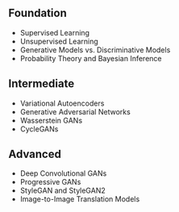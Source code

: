 ## Foundation
- Supervised Learning
- Unsupervised Learning
- Generative Models vs. Discriminative Models
- Probability Theory and Bayesian Inference

## Intermediate
- Variational Autoencoders
- Generative Adversarial Networks
- Wasserstein GANs
- CycleGANs

## Advanced
- Deep Convolutional GANs
- Progressive GANs
- StyleGAN and StyleGAN2
- Image-to-Image Translation Models
